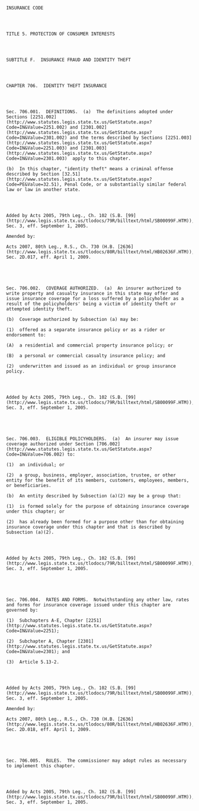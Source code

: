 ﻿
    
    
    	
    					
    
    
    INSURANCE CODE
    
      
    
    
    TITLE 5. PROTECTION OF CONSUMER INTERESTS
    
      
    
    
    SUBTITLE F.  INSURANCE FRAUD AND IDENTITY THEFT
    
      
    
    
    CHAPTER 706.  IDENTITY THEFT INSURANCE
    
      
    
    
    Sec. 706.001.  DEFINITIONS.  (a)  The definitions adopted under Sections [2251.002](http://www.statutes.legis.state.tx.us/GetStatute.aspx?Code=IN&Value=2251.002) and [2301.002](http://www.statutes.legis.state.tx.us/GetStatute.aspx?Code=IN&Value=2301.002) and the terms described by Sections [2251.003](http://www.statutes.legis.state.tx.us/GetStatute.aspx?Code=IN&Value=2251.003) and [2301.003](http://www.statutes.legis.state.tx.us/GetStatute.aspx?Code=IN&Value=2301.003)  apply to this chapter.
    
    (b)  In this chapter, "identity theft" means a criminal offense described by Section [32.51](http://www.statutes.legis.state.tx.us/GetStatute.aspx?Code=PE&Value=32.51), Penal Code, or a substantially similar federal law or law in another state.
    
    
    
    
    Added by Acts 2005, 79th Leg., Ch. 102 (S.B. [99](http://www.legis.state.tx.us/tlodocs/79R/billtext/html/SB00099F.HTM)), Sec. 3, eff. September 1, 2005.
    
    Amended by: 
    
    Acts 2007, 80th Leg., R.S., Ch. 730 (H.B. [2636](http://www.legis.state.tx.us/tlodocs/80R/billtext/html/HB02636F.HTM)), Sec. 2D.017, eff. April 1, 2009.
    
    
    
    
    
    Sec. 706.002.  COVERAGE AUTHORIZED.  (a)  An insurer authorized to write property and casualty insurance in this state may offer and issue insurance coverage for a loss suffered by a policyholder as a result of the policyholders' being a victim of identity theft or attempted identity theft.
    
    (b)  Coverage authorized by Subsection (a) may be:
    
    (1)  offered as a separate insurance policy or as a rider or endorsement to:
    
    (A)  a residential and commercial property insurance policy; or
    
    (B)  a personal or commercial casualty insurance policy; and
    
    (2)  underwritten and issued as an individual or group insurance policy.
    
    
    
    
    Added by Acts 2005, 79th Leg., Ch. 102 (S.B. [99](http://www.legis.state.tx.us/tlodocs/79R/billtext/html/SB00099F.HTM)), Sec. 3, eff. September 1, 2005.
    
    
    
    
    
    Sec. 706.003.  ELIGIBLE POLICYHOLDERS.  (a)  An insurer may issue coverage authorized under Section [706.002](http://www.statutes.legis.state.tx.us/GetStatute.aspx?Code=IN&Value=706.002) to:
    
    (1)  an individual; or
    
    (2)  a group, business, employer, association, trustee, or other entity for the benefit of its members, customers, employees, members, or beneficiaries.
    
    (b)  An entity described by Subsection (a)(2) may be a group that:
    
    (1)  is formed solely for the purpose of obtaining insurance coverage under this chapter; or
    
    (2)  has already been formed for a purpose other than for obtaining insurance coverage under this chapter and that is described by Subsection (a)(2).
    
    
    
    
    Added by Acts 2005, 79th Leg., Ch. 102 (S.B. [99](http://www.legis.state.tx.us/tlodocs/79R/billtext/html/SB00099F.HTM)), Sec. 3, eff. September 1, 2005.
    
    
    
    
    
    Sec. 706.004.  RATES AND FORMS.  Notwithstanding any other law, rates and forms for insurance coverage issued under this chapter are governed by:
    
    (1)  Subchapters A-E, Chapter [2251](http://www.statutes.legis.state.tx.us/GetStatute.aspx?Code=IN&Value=2251);
    
    (2)  Subchapter A, Chapter [2301](http://www.statutes.legis.state.tx.us/GetStatute.aspx?Code=IN&Value=2301); and
    
    (3)  Article 5.13-2.
    
    
    
    
    Added by Acts 2005, 79th Leg., Ch. 102 (S.B. [99](http://www.legis.state.tx.us/tlodocs/79R/billtext/html/SB00099F.HTM)), Sec. 3, eff. September 1, 2005.
    
    Amended by: 
    
    Acts 2007, 80th Leg., R.S., Ch. 730 (H.B. [2636](http://www.legis.state.tx.us/tlodocs/80R/billtext/html/HB02636F.HTM)), Sec. 2D.018, eff. April 1, 2009.
    
    
    
    
    
    Sec. 706.005.  RULES.  The commissioner may adopt rules as necessary to implement this chapter.
    
    
    
    
    Added by Acts 2005, 79th Leg., Ch. 102 (S.B. [99](http://www.legis.state.tx.us/tlodocs/79R/billtext/html/SB00099F.HTM)), Sec. 3, eff. September 1, 2005.
    
    
    
    
    				
